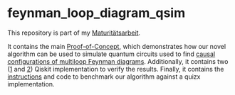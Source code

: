 # feynman_loop_diagram_qsim

This repository is part of my [Maturitätsarbeit](https://github.com/Tix3Dev/Maturitaetsarbeit).

It contains the main [Proof-of-Concept](https://github.com/Tix3Dev/feynman_loop_diagram_qsim/blob/main/PoC.ipynb), which demonstrates how our novel algorithm can be used to simulate quantum circuits used to find [causal configurations of multiloop Feynman diagrams](https://arxiv.org/abs/2404.03544).
Additionally, it contains two ([1](https://github.com/Tix3Dev/feynman_loop_diagram_qsim/blob/main/qiskit-comparison/2eloop_6edges.ipynb) and [2](https://github.com/Tix3Dev/feynman_loop_diagram_qsim/blob/main/qiskit-comparison/4eloop_12edges.ipynb)) Qiskit implementation to verify
the results. Finally, it contains the [instructions](https://github.com/Tix3Dev/feynman_loop_diagram_qsim/blob/main/quizx-comparison/instructions.md) and code to benchmark our algorithm against a quizx implementation.
